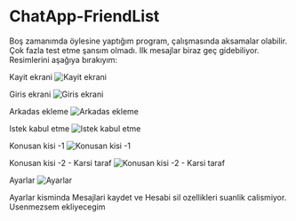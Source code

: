 # ChatApp-FriendList

Boş zamanımda öylesine yaptığım program, çalışmasında aksamalar olabilir. Çok fazla test etme şansım olmadı. Ilk mesajlar biraz geç gidebiliyor. Resimlerini aşağıya bırakıyım: 

Kayit ekrani
![Kayit ekrani](https://i.imgyukle.com/2020/06/15/CQWU0S.png)

Giris ekrani
![Giris ekrani](https://i.imgyukle.com/2020/06/15/CQW3Ds.png)

Arkadas ekleme
![Arkadas ekleme](https://i.imgyukle.com/2020/06/15/CQWexb.png)

Istek kabul etme
![Istek kabul etme](https://i.imgyukle.com/2020/06/15/CQW8bQ.png)

Konusan kisi -1
![Konusan kisi -1](https://i.imgyukle.com/2020/06/15/CQWM8R.png)

Konusan kisi -2 - Karsi taraf
![Konusan kisi -2 - Karsi taraf](https://i.imgyukle.com/2020/06/15/CQWtQt.png)

Ayarlar
![Ayarlar](https://i.imgyukle.com/2020/06/15/CQWFgc.png)


Ayarlar kisminda Mesajlari kaydet ve Hesabi sil ozellikleri suanlik calismiyor. Usenmezsem ekliyecegim
